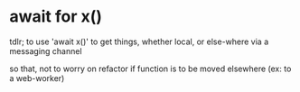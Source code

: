 # await for x()

tdlr; to use 'await x()' to get things, whether local, or else-where via a messaging channel 

so that, not to worry on refactor if function is to be moved elsewhere (ex: to a web-worker)